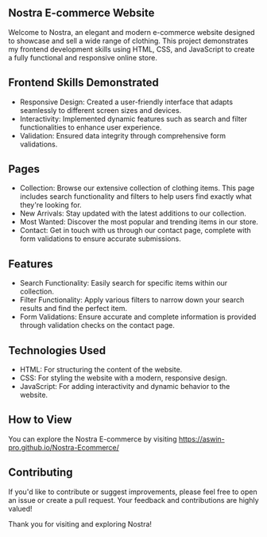 ## Nostra E-commerce Website

Welcome to Nostra, an elegant and modern e-commerce website designed to showcase and sell a wide range of clothing. This project demonstrates my frontend development skills using HTML, CSS, and JavaScript to create a fully functional and responsive online store.

## Frontend Skills Demonstrated

- Responsive Design: Created a user-friendly interface that adapts seamlessly to different screen sizes and devices.
- Interactivity: Implemented dynamic features such as search and filter functionalities to enhance user experience.
- Validation: Ensured data integrity through comprehensive form validations.

## Pages

- Collection: Browse our extensive collection of clothing items. This page includes search functionality and filters to help users find exactly what they're looking for.
- New Arrivals: Stay updated with the latest additions to our collection.
- Most Wanted: Discover the most popular and trending items in our store.
- Contact: Get in touch with us through our contact page, complete with form validations to ensure accurate submissions.

## Features

- Search Functionality: Easily search for specific items within our collection.
- Filter Functionality: Apply various filters to narrow down your search results and find the perfect item.
- Form Validations: Ensure accurate and complete information is provided through validation checks on the contact page.

## Technologies Used

- HTML: For structuring the content of the website.
- CSS: For styling the website with a modern, responsive design.
- JavaScript: For adding interactivity and dynamic behavior to the website.

## How to View

You can explore the Nostra E-commerce by visiting https://aswin-pro.github.io/Nostra-Ecommerce/

## Contributing

If you'd like to contribute or suggest improvements, please feel free to open an issue or create a pull request. Your feedback and contributions are highly valued!

Thank you for visiting and exploring Nostra!
